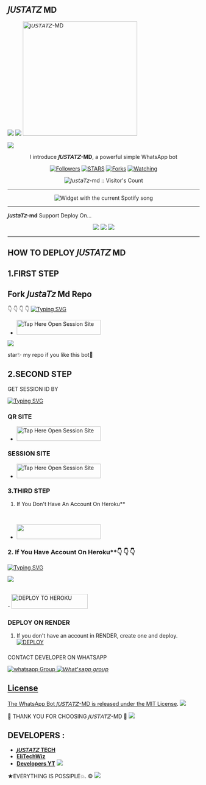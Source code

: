 ## 𝘑𝘜𝘚𝘛𝘈𝘛𝘡 MD
 <a><img src='https://i.imgur.com/LyHic3i.gif'/></a>
 <a href="https://github.com/DenverCoder1/readme-typing-svg"><img src="https://readme-typing-svg.herokuapp.com?font=Time+New+Roman&color=red&size=25&center=true&vCenter=true&width=600&height=100&lines=I'm+𝘑𝘜𝘚𝘛𝘈𝘛𝘡+md+Created+by+𝘓𝘜𝘊𝘒𝘔𝘈𝘕.&heart;++;Self-taught+Back-Created+By,;𝘑𝘜𝘚𝘛𝘈𝘛𝘡+𝘛𝘡+Am+The,;Best+Is+Bot+For+You+To,;Deploy..<3"></a>
 <a href="https://i.imgur.com/CQBKjbR.jpeg">
 <img alt="𝘑𝘜𝘚𝘛𝘈𝘛𝘡-MD" height="300" src="https://telegra.ph/file/a426523c1f8b7ee7430f1.jpg">

<a><img src='https://i.imgur.com/LyHic3i.gif'/></a>
  
</h1> 
<p align="center">l introduce <b>𝘑𝘜𝘚𝘛𝘈𝘛𝘡-MD</b>, a powerful simple WhatsApp bot </p>

</p>
  <p align="center">
<a href="https://github.com/JustaTz01/JUSTATZ-MD?tab=readme-ov-file
?tab=followers"><img title="Followers" src="https://github.com/JustaTz01/JUSTATZ-MD?tab=readme-ov-file
?label=Followers&style=social"></a>
<a href="https://github.com/JustaTz01/JUSTATZ-MD?tab=readme-ov-file/stargazers/"><img title="STARS" src="https://img.shields.io/github/stars/𝘫𝘶𝘴𝘵𝘢𝘵𝘻01/𝘫𝘶𝘴𝘵𝘢𝘵𝘻-md?&style=social"></a>
<a href="https://github.com/JustaTz01/JUSTATZ-MD?tab=readme-ov-file/network/members"><img title="Forks" src="https://img.shields.io/github/forks/JustaTz01/JUSTATZ-md?style=social"></a>
<a href="https://github.com/JustaTz01/𝘑𝘶𝘴𝘵𝘢𝘛𝘻-md/watchers"><img title="Watching" src="https://img.shields.io/github/watchers/JustaTz01/𝘑𝘶𝘴𝘵𝘢𝘛𝘻-md?label=Watching&style=social"></a>

</p>
<p align="center"><img src="https://profile-counter.glitch.me/{JustaTz01}/count.svg" alt="𝘑𝘶𝘴𝘵𝘢𝘛𝘻-md :: Visitor's Count"/></p>

---


</a>
  <div align="center">
  <img src="https://spogit.vercel.app/api?theme=dark&black=true&scan=true" alt="Widget with the current Spotify song"  />
</div>

---

<p align="cente𝘳  <a href="https://github.com/JustaTz01/𝘑𝘶𝘴𝘵𝘢𝘛𝘻-md"><b>𝘑𝘶𝘴𝘵𝘢𝘛𝘻-md</b></a> Support Deploy On...
</p>

<p align="center">
  <a href="https://github.com/boniphace478/JustaTz01-Md/blob/main/temp/deploy-on-vps.md"><img src="https://img.shields.io/badge/self hosting-3d1513?style=for-the-badge&logo=serverless&logoColor=FD5750"></a>
  <a href="https://dashboard.heroku.com/new?template=https://github.com/JustaTz01/𝘑𝘶𝘴𝘵𝘢𝘛𝘻-Md/tree/main"><img src="https://img.shields.io/badge/heroku-9d7acc?style=for-the-badge&logo=heroku&logoColor=430098"></a>
  <a href="https://youtu.be/izoxfW3anrU"><img src="https://img.shields.io/badge/CodeSpace-green?colorA=%23ff000&colorB=%23017e40&style=for-the-badge&logo=git&logoColor=white"></a>
</p>



    
 
 



---





## HOW TO DEPLOY 𝘑𝘜𝘚𝘛𝘈𝘛𝘡 MD


## 1.FIRST STEP 
## Fork 𝘑𝘶𝘴𝘵𝘢𝘛𝘻 Md Repo
👇 👇  👇 👇
[![Typing SVG](https://readme-typing-svg.herokuapp.com?font=Rockstar-ExtraBold&color=blue&lines=■+■+■+■+■+ℙ𝕃𝔼𝔸𝕊𝔼+𝔽𝕆ℝ𝕂+𝕋ℍ𝔼+ℝ𝔼ℙ𝕆)](https://git.io/typing-svg)
 
- <a href="https://github.com/JustaTz01/𝘑𝘜𝘚𝘛𝘈𝘛𝘡-MD/fork"><img title="Tap Here Open Session Site" src="https://img.shields.io/badge/FORK THIS REPO-h?color=darkblue&style=for-the-badge&logo=msi" width="220" height="38.45"/></a></p>

<a><img src='https://i.imgur.com/LyHic3i.gif'/></a>

star✨ my repo if you like this bot🤖


## 2.SECOND STEP 


 GET SESSION ID BY

[![Typing SVG](https://readme-typing-svg.herokuapp.com?font=Rockstar-ExtraBold&color=blue&lines=■+■+■+■+■+𝕋ℍ𝕀𝕊+𝕀𝕊+𝕊𝔼𝕊𝕊𝕀𝕆ℕ+𝕊𝔼𝕋𝔼😎)](https://git.io/typing-svg)

### QR SITE

- <a href="https://Justa-Tz.onrender.com/wasiqr"><img title="Tap Here Open Session Site" src="https://img.shields.io/badge/QR CODE-h?color=green&style=for-the-badge&logo=msi" width="220" height="38.45"/></a></p>

### SESSION SITE

- <a href="https://Justa-Tz.onrender.com"><img title="Tap Here Open Session Site" src="https://img.shields.io/badge/PAIRING CODE-h?color=green&style=for-the-badge&logo=msi" width="220" height="38.45"/></a></p>





### 3.THIRD STEP 
1. If You Don't Have An Account On Heroku**

   <br>
    <a 
- <a align="center"><a href="https://signup.heroku.com">
 <img src="https://img.shields.io/badge/Create%20Account%20Now-darkblue?style=for-the-badge&logo=heroku" width="220" height="38.45"/></a></p>

### 2. If You Have Account On Heroku**👇 👇 👇

[![Typing SVG](https://readme-typing-svg.herokuapp.com?font=Rockstar-ExtraBold&color=blue&lines=■+■+■+■+■+100%+𝗦𝗔𝗙𝗘+𝗢𝗡+𝗛𝗘𝗥𝗢𝗞𝗨)](https://git.io/typing-svg)
 
<a><img src='https://i.imgur.com/LyHic3i.gif'/></a>

   <br>
    - <a href='https://dashboard.heroku.com/new?template=https://github.com/JustaTz01/JUSTATZ-MD' target="_darkblue"><img alt='DEPLOY TO HEROKU' src="https://img.shields.io/badge/Deploy%20To%20Heroku-darkblue?style=for-the-badge&logo=heroku" width="200" height="38.45"/></a></p>


### DEPLOY ON RENDER

1. If you don't have an account in RENDER, create one and deploy.
    <br>
    <a href='https://dashboard.render.com/select-repo?type=web' target="_darkblue"><img alt='DEPLOY' src='https://img.shields.io/badge/-DEPLOY-black?style=for-the-badge&logo=render&logoColor=white'/></a>


   ###

CONTACT DEVELOPER ON WHATSAPP 

<a href="https://wa.link/4d9cpj" target="_blank">
    <img alt="whatsapp Group" src="https://img.shields.io/badge/𝘫𝘶𝘴𝘵𝘢𝘵𝘻 tech contact -25D366?style=for-the-badge&logo=whatsapp&logoColor=white" />


  
 
<a href="https://youtube.com/@justatz?si=goWny5eXB2g5qKfw" target="_blank">
    <img alt="𝘞𝘩𝘢𝘵'𝘴𝘢𝘱𝘱 𝘨𝘳𝘰𝘶𝘱" src="https://img.shields.io/badge/ 𝘑𝘜𝘚𝘛𝘈𝘛𝘡_TECH  CHANNEL -25D366?style=for-the-badge&logo=whatsapp&logoColor=white" />
 

## License

The WhatsApp Bot 𝘑𝘜𝘚𝘛𝘈𝘛𝘡-MD is released under the [MIT License](https://opensource.org/licenses/MIT).
<a><img src='https://i.imgur.com/LyHic3i.gif'/></a>

🌟 THANK YOU FOR CHOOSING 𝘑𝘜𝘚𝘛𝘈𝘛𝘡-MD 🌟
<a><img src='https://i.imgur.com/LyHic3i.gif'/></a>

## DEVELOPERS :

- [**𝘑𝘜𝘚𝘛𝘈𝘛𝘡 TECH**](https://github.com/JustaTz01)
- [**EliTechWiz**](https://github.com/Eliahhango)
- [**Developers YT**](https://youtube.com/@justatz?si=goWny5eXB2g5qKfw)
 <a><img src='https://i.imgur.com/LyHic3i.gif'/></a>
 
★EVERYTHING IS POSSIPLE💥. ©
<a><img src='https://i.imgur.com/LyHic3i.gif'/></a>

     

